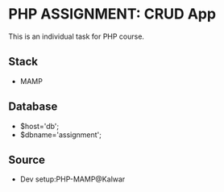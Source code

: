 # PHP ASSIGNMENT: CRUD App
This is an individual task for PHP course.

## Stack
- MAMP

## Database
- $host='db';
- $dbname='assignment';

## Source
- Dev setup:PHP-MAMP@Kalwar


